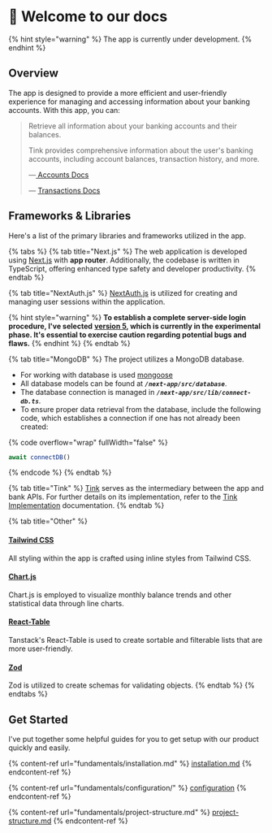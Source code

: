 # 👋 Welcome to our docs

{% hint style="warning" %}
The app is currently under development.
{% endhint %}



## Overview

The app is designed to provide a more efficient and user-friendly experience for managing and accessing information about your banking accounts. With this app, you can:

> Retrieve all information about your banking accounts and their balances.
>
> Tink provides comprehensive information about the user's banking accounts, including account balances, transaction history, and more.
>
> —[ Accounts Docs](features/tink-implementation/accounts.md)
>
> — [Transactions Docs](features/tink-implementation/transactions.md)

## Frameworks & Libraries

Here's a list of the primary libraries and frameworks utilized in the app.

{% tabs %}
{% tab title="Next.js" %}
The web application is developed using [Next.js](https://nextjs.org) with **app router**. Additionally, the codebase is written in TypeScript, offering enhanced type safety and developer productivity.
{% endtab %}

{% tab title="NextAuth.js" %}
[NextAuth.js](https://next-auth.js.org) is utilized for creating and managing user sessions within the application.

{% hint style="warning" %}
**To establish a complete server-side login procedure, I've selected** [**version 5**](https://authjs.dev/getting-started)**, which is currently in the experimental phase. It's essential to exercise caution regarding potential bugs and flaws.**
{% endhint %}
{% endtab %}

{% tab title="MongoDB" %}
The project utilizes a MongoDB database.

* For working with database is used [mongoose](https://mongoosejs.com)
* All database models can be found at _**`/next-app/src/database`**_.
* The database connection is managed in _**`/next-app/src/lib/connect-db.ts`**_.
* To ensure proper data retrieval from the database, include the following code, which establishes a connection if one has not already been created:

{% code overflow="wrap" fullWidth="false" %}
```typescript
await connectDB()
```
{% endcode %}
{% endtab %}

{% tab title="Tink" %}
[Tink](https://tink.com) serves as the intermediary between the app and bank APIs. For further details on its implementation, refer to the [Tink Implementation](features/tink-implementation/) documentation.
{% endtab %}

{% tab title="Other" %}
#### [Tailwind CSS](https://tailwindcss.com)

All styling within the app is crafted using inline styles from Tailwind CSS.

#### [Chart.js](https://www.chartjs.org)

Chart.js is employed to visualize monthly balance trends and other statistical data through line charts.

#### [React-Table](https://tanstack.com/table/v7)

Tanstack's React-Table is used to create sortable and filterable lists that are more user-friendly.

#### [Zod](https://zod.dev)

Zod is utilized to create schemas for validating objects.
{% endtab %}
{% endtabs %}

## Get Started

I've put together some helpful guides for you to get setup with our product quickly and easily.

{% content-ref url="fundamentals/installation.md" %}
[installation.md](fundamentals/installation.md)
{% endcontent-ref %}

{% content-ref url="fundamentals/configuration/" %}
[configuration](fundamentals/configuration/)
{% endcontent-ref %}

{% content-ref url="fundamentals/project-structure.md" %}
[project-structure.md](fundamentals/project-structure.md)
{% endcontent-ref %}
